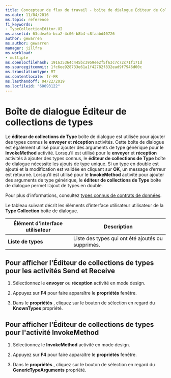 ```yaml
---
title: Concepteur de flux de travail - boîte de dialogue Éditeur de Collection de Type
ms.date: 11/04/2016
ms.topic: reference
f1_keywords:
- TypeCollectionEditor.UI
ms.assetid: 63cdea6b-bca2-4c06-b8b4-c8faabd40726
author: gewarren
ms.author: gewarren
manager: jillfra
ms.workload:
- multiple
ms.openlocfilehash: 191635364c445bc3959ee2f5f63c7c72c71f171d
ms.sourcegitcommit: 1fc6ee928733e61a1f42782f832ead9f7946d00c
ms.translationtype: MT
ms.contentlocale: fr-FR
ms.lasthandoff: 04/22/2019
ms.locfileid: "60093122"
---
```

# <a name="type-collection-editor-dialog-box"></a>Boîte de dialogue Éditeur de collections de types

Le **éditeur de collections de Type** boîte de dialogue est utilisée pour ajouter des types connus le **envoyer** et **réception** activités. Cette boîte de dialogue est également utilisé pour ajouter des arguments de type générique pour le **InvokeMethod** activité. Lorsqu’il est utilisé pour le **envoyer** et **réception** activités à ajouter des types connus, le **éditeur de collections de Type** boîte de dialogue nécessite les ajouts de type unique. Si un type en double est ajouté et la modification est validée en cliquant sur **OK**, un message d’erreur est retourné. Lorsqu’il est utilisé pour le **InvokeMethod** activité pour ajouter des arguments de type générique, le **éditeur de collections de Type** boîte de dialogue permet l’ajout de types en double.

Pour plus d’informations, consultez [types connus de contrats de données](/dotnet/framework/wcf/feature-details/data-contract-known-types).

Le tableau suivant décrit les éléments d’interface utilisateur utilisateur de la **Type Collection** boîte de dialogue.

|Élément d'interface utilisateur|Description|
|-|-----------------|
|**Liste de types**|Liste des types qui ont été ajoutés ou supprimés.|

## <a name="to-bring-up-the-type-collection-editor-for-the-send-and-receive-activities"></a>Pour afficher l'Éditeur de collections de types pour les activités Send et Receive

1. Sélectionnez le **envoyer** ou **réception** activité en mode design.

2. Appuyez sur **F4** pour faire apparaître le **propriétés** fenêtre.

3. Dans le **propriétés** , cliquez sur le bouton de sélection en regard du **KnownTypes** propriété.

## <a name="to-bring-up-the-type-collection-editor-for-the-invokemethod-activity"></a>Pour afficher l'Éditeur de collections de types pour l'activité InvokeMethod

1. Sélectionnez le **InvokeMethod** activité en mode design.

2. Appuyez sur **F4** pour faire apparaître le **propriétés** fenêtre.

3. Dans le **propriétés** , cliquez sur le bouton de sélection en regard du **GenericTypeArguments** propriété.